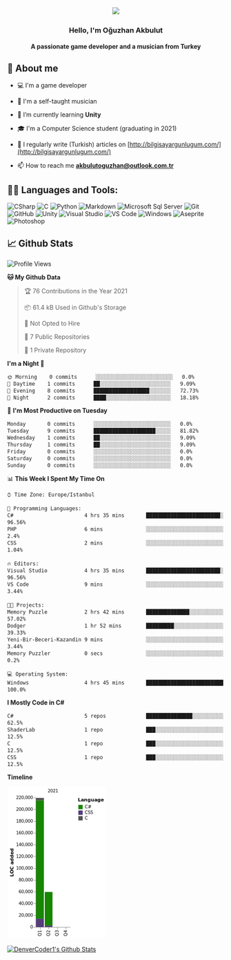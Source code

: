<h3 align="center"><img width="30%" src="https://i.ibb.co/X8Kzg5W/playing-music-bro.png"></h3>

<h3 align="center">Hello, I'm Oğuzhan Akbulut</h3>
<h4 align="center">A passionate game developer and a musician from Turkey</h3>

## 📖 About me

- :computer: I'm a game developer

- :guitar: I'm a self-taught musician

- 🌱 I’m currently learning **Unity**

- 🎓 I'm a Computer Science student (graduating in 2021)

- 📝 I regularly write (Turkish) articles on [http://bilgisayargunlugum.com/](http://bilgisayargunlugum.com/)

- 📫 How to reach me **akbulutoguzhan@outlook.com.tr**


## 👨‍💻 Languages and Tools:

![CSharp](https://img.shields.io/badge/-C%20Sharp-239120?logo=C-sharp&style=flat-square)
![C](http://img.shields.io/badge/-C-A8B9CC?style=flat-square&logo=c&logoColor=ffffff)
![Python](http://img.shields.io/badge/-Python-3776AB?style=flat-square&logo=python&logoColor=ffffff)
![Markdown](https://img.shields.io/badge/-Markdown-000000?style=flat-square&logo=markdown)
![Microsoft Sql Server](https://img.shields.io/badge/-Sql%20Server-CC2927?style=flat-square&logo=microsoft-sql-server&logoColor=ffffff)
![Git](https://img.shields.io/badge/-Git-%23F05032?style=flat-square&logo=git&logoColor=%23ffffff)
![GitHub](https://img.shields.io/badge/-GitHub-181717?style=flat-square&logo=github)
![Unity](https://img.shields.io/badge/-Unity-000000?logo=Unity&style=flat-square)
![Visual Studio](https://img.shields.io/badge/-Visual%20Studio-5C2D91?logo=Visual-Studio&style=flat-square)
![VS Code](http://img.shields.io/badge/-VS%20Code-007ACC?style=flat-square&logo=visual-studio-code&logoColor=ffffff)
![Windows](http://img.shields.io/badge/-Windows-0078D6?style=flat-square&logo=windows&logoColor=ffffff)
![Aseprite](https://img.shields.io/badge/-Aseprite-7D929E?logo=Aseprite&style=flat-square&logoColor=ffffff)
![Photoshop](https://img.shields.io/badge/-Photoshop-31A8FF?logo=Adobe-Photoshop&style=flat-square&logoColor=ffffff)

## 📈 Github Stats

<!--START_SECTION:waka-->
![Profile Views](http://img.shields.io/badge/Profile%20Views-0-blue)

**🐱 My Github Data** 

> 🏆 76 Contributions in the Year 2021
 > 
> 📦 61.4 kB Used in Github's Storage 
 > 
> 🚫 Not Opted to Hire
 > 
> 📜 7 Public Repositories 
 > 
> 🔑 1 Private Repository 
 > 
**I'm a Night 🦉** 

```text
🌞 Morning    0 commits      ░░░░░░░░░░░░░░░░░░░░░░░░░   0.0% 
🌆 Daytime    1 commits      ██░░░░░░░░░░░░░░░░░░░░░░░   9.09% 
🌃 Evening    8 commits      ██████████████████░░░░░░░   72.73% 
🌙 Night      2 commits      ████░░░░░░░░░░░░░░░░░░░░░   18.18%

```
📅 **I'm Most Productive on Tuesday** 

```text
Monday       0 commits      ░░░░░░░░░░░░░░░░░░░░░░░░░   0.0% 
Tuesday      9 commits      ████████████████████░░░░░   81.82% 
Wednesday    1 commits      ██░░░░░░░░░░░░░░░░░░░░░░░   9.09% 
Thursday     1 commits      ██░░░░░░░░░░░░░░░░░░░░░░░   9.09% 
Friday       0 commits      ░░░░░░░░░░░░░░░░░░░░░░░░░   0.0% 
Saturday     0 commits      ░░░░░░░░░░░░░░░░░░░░░░░░░   0.0% 
Sunday       0 commits      ░░░░░░░░░░░░░░░░░░░░░░░░░   0.0%

```


📊 **This Week I Spent My Time On** 

```text
⌚︎ Time Zone: Europe/Istanbul

💬 Programming Languages: 
C#                       4 hrs 35 mins       ████████████████████████░   96.56% 
PHP                      6 mins              ░░░░░░░░░░░░░░░░░░░░░░░░░   2.4% 
CSS                      2 mins              ░░░░░░░░░░░░░░░░░░░░░░░░░   1.04%

🔥 Editors: 
Visual Studio            4 hrs 35 mins       ████████████████████████░   96.56% 
VS Code                  9 mins              ░░░░░░░░░░░░░░░░░░░░░░░░░   3.44%

🐱‍💻 Projects: 
Memory Puzzle            2 hrs 42 mins       ██████████████░░░░░░░░░░░   57.02% 
Dodger                   1 hr 52 mins        █████████░░░░░░░░░░░░░░░░   39.33% 
Yeni-Bir-Beceri-Kazandin 9 mins              ░░░░░░░░░░░░░░░░░░░░░░░░░   3.44% 
Memory Puzzler           0 secs              ░░░░░░░░░░░░░░░░░░░░░░░░░   0.2%

💻 Operating System: 
Windows                  4 hrs 45 mins       █████████████████████████   100.0%

```

**I Mostly Code in C#** 

```text
C#                       5 repos             ███████████████░░░░░░░░░░   62.5% 
ShaderLab                1 repo              ███░░░░░░░░░░░░░░░░░░░░░░   12.5% 
C                        1 repo              ███░░░░░░░░░░░░░░░░░░░░░░   12.5% 
CSS                      1 repo              ███░░░░░░░░░░░░░░░░░░░░░░   12.5%

```


**Timeline**

![Chart not found](https://raw.githubusercontent.com/akbulutoguzhan/akbulutoguzhan/main/charts/bar_graph.png) 


<!--END_SECTION:waka-->

<!-- https://github.com/anuraghazra/github-readme-stats -->
<a href="https://github.com/anuraghazra/github-readme-stats"><img alt="DenverCoder1's Github Stats" src="https://github-readme-stats.vercel.app/api?username=akbulutoguzhan&show_icons=true&count_private=true&hide=" /></a>
<!--START_SECTION:activity-->

